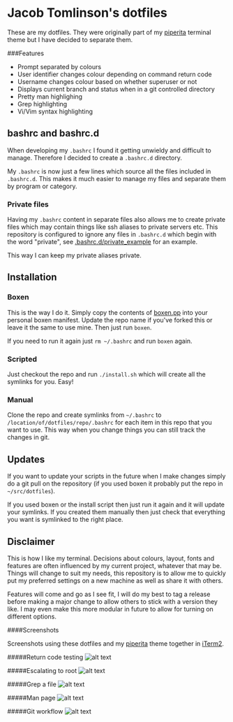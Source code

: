 # Jacob Tomlinson's dotfiles

These are my dotfiles. They were originally part of my [piperita][1] terminal theme but I have decided to separate them.

###Features
* Prompt separated by colours
* User identifier changes colour depending on command return code
* Username changes colour based on whether superuser or not
* Displays current branch and status when in a git controlled directory
* Pretty man highlighing
* Grep highlighting
* Vi/Vim syntax highlighting

## bashrc and bashrc.d

When developing my `.bashrc` I found it getting unwieldy and difficult to manage. Therefore I decided to create a `.bashrc.d` directory.

My `.bashrc` is now just a few lines which source all the files included in `.bashrc.d`. This makes it much easier to manage my files and separate them by program or category.

### Private files

Having my `.bashrc` content in separate files also allows me to create private files which may contain things like ssh aliases to private servers etc. This repository is configured to ignore any files in `.bashrc.d` which begin with the word "private", see [.bashrc.d/private_example](.bashrc.d/private_example) for an example.

This way I can keep my private aliases private.

## Installation

### Boxen

This is the way I do it. Simply copy the contents of [boxen.pp](boxen.pp) into your personal boxen manifest. Update the repo name if you've forked this or leave it the same to use mine. Then just
run `boxen`.

If you need to run it again just `rm ~/.bashrc` and run `boxen` again.

### Scripted

Just checkout the repo and run `./install.sh` which will create all the symlinks for you. Easy!

### Manual

Clone the repo and create symlinks from `~/.bashrc` to `/location/of/dotfiles/repo/.bashrc` for each item in this repo that you want to use. This way when you change things you can still track the changes in git.

## Updates

If you want to update your scripts in the future when I make changes simply do a git pull on the repository (if you used boxen it probably put the repo in `~/src/dotfiles`).

If you used boxen or the install script then just run it again and it will update your symlinks. If you created them manually then just check that everything you want is symlinked to the right place.

## Disclaimer
This is how I like my terminal. Decisions about colours, layout, fonts and features are often influenced by my current project, whatever that may be. Things will change to suit my needs, this repository is to allow me to quickly put my preferred settings on a new machine as well as share it with others.

Features will come and go as I see fit, I will do my best to tag a release before making a major change to allow others to stick with a version they like. I may even make this more modular in future to allow for turning on different options.

####Screenshots

Screenshots using these dotfiles and my [piperita][1] theme together in [iTerm2][2].

#####Return code testing
![alt text](http://i.imgur.com/6fr0gB1.png "Return code")

#####Escalating to root
![alt text](http://i.imgur.com/Ag6zNRd.png "Root")

#####Grep a file
![alt text](http://i.imgur.com/XO5JAwB.png "Grep")

#####Man page
![alt text](http://i.imgur.com/gOudKTc.png "Man")

#####Git workflow
![alt text](http://i.imgur.com/0rr9Ulz.png "Git")


[1]: https://github.com/jacobtomlinson/terminal-piperita
[2]: http://iterm2.com/
